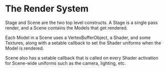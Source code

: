 # The Render System

Stage and Scene are the two top level constructs. A Stage is a single pass render, and a Scene contains the Models that get rendered.

Each Model in a Scene uses a VertexBufferObject, a Shader, and some Textures, along with a setable callback to set the Shader uniforms when the Model is rendered.

Scene also has a setable callback that is called on every Shader activation for Scene-wide uniforms such as the camera, lighting, etc.